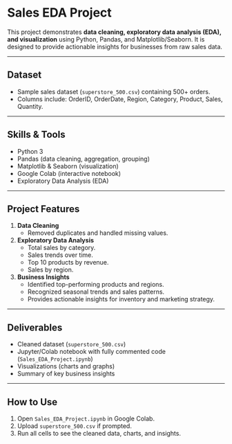 # Sales EDA Project

This project demonstrates **data cleaning, exploratory data analysis (EDA), and visualization** using Python, Pandas, and Matplotlib/Seaborn. It is designed to provide actionable insights for businesses from raw sales data.

---

## Dataset
- Sample sales dataset (`superstore_500.csv`) containing 500+ orders.
- Columns include: OrderID, OrderDate, Region, Category, Product, Sales, Quantity.

---

## Skills & Tools
- Python 3  
- Pandas (data cleaning, aggregation, grouping)  
- Matplotlib & Seaborn (visualization)  
- Google Colab (interactive notebook)  
- Exploratory Data Analysis (EDA)  

---

## Project Features
1. **Data Cleaning**
   - Removed duplicates and handled missing values.
2. **Exploratory Data Analysis**
   - Total sales by category.
   - Sales trends over time.
   - Top 10 products by revenue.
   - Sales by region.
3. **Business Insights**
   - Identified top-performing products and regions.
   - Recognized seasonal trends and sales patterns.
   - Provides actionable insights for inventory and marketing strategy.

---

## Deliverables
- Cleaned dataset (`superstore_500.csv`)  
- Jupyter/Colab notebook with fully commented code (`Sales_EDA_Project.ipynb`)  
- Visualizations (charts and graphs)  
- Summary of key business insights  

---

## How to Use
1. Open `Sales_EDA_Project.ipynb` in Google Colab.  
2. Upload `superstore_500.csv` if prompted.  
3. Run all cells to see the cleaned data, charts, and insights.  


